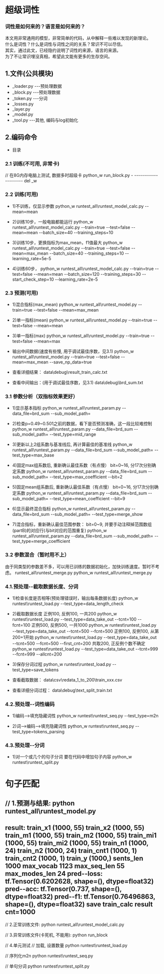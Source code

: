 # 超级词性

### 词性是如何来的？语言是如何来的？<br>

本文用非常通用的模型，非常简单的代码，从中解释一些难以发现的新理论。<br>
什么是词性？什么是词性与词性之间的关系？常识不可以尽信。<br>
其实，通过此文，已经隐约说明了词性的来源，语言的来源。<br>
为了不让常识埋没真相，希望此文能有更多的生存空间。<br>


## 1.文件(公共模块)
* _loader.py  ---预处理数据
* _block.py   ---预处理数据
* _token.py   ---分词
* _losses.py
* _layer.py
* _model.py
* _tool.py    ---其他, 编码与log初始化


## 2.编码命令
* 目录


### 2.1 训练(不可用, 非常卡)
// 在8G内存电脑上测试, 数据多时超级卡
python_w run_block.py - --------------------- del _w


### 2.2 训练(可用)
* 1)不训练，仅显示参数
python_w runtest_all\runtest_model_calc.py --mean=mean

* 2)训练10步，一般电脑都能运行
python_w runtest_all\runtest_model_calc.py --train=true --test=false --mean=mean --batch_size=40 --training_steps=10

* 3)训练10步，更换指标为max_mean，f1值最大
python_w runtest_all\runtest_model_calc.py --train=true --test=false --mean=max_mean --batch_size=40 --training_steps=10 --learning_rate=5e-5

* 4)训练60步，
python_w runtest_all\runtest_model_calc.py --train=true --test=false --mean=mean --batch_size=120 --training_steps=30 --start_check_step=10 --learning_rate=2e-5
	

### 2.3 预测(可用)
* 1)混合指标(max_mean)
python_w runtest_all\runtest_model.py --train=true --test=false --mean=max_mean

* 2)单一指标(mean)
python_w runtest_all\runtest_model.py --train=true --test=false --mean=mean

* 3)单一指标(max)
python_w runtest_all\runtest_model.py --train=true --test=false --mean=max

* 输出中间数据(速度有些慢, 用于调试最佳序数，见3.1)
python_w runtest_all\runtest_model.py --train=true --test=false --mean=max_mean --save_np_data=true

* 查看详细结果：
data\debug\result_train_calc.txt
* 查看中间输出：(用于调试最佳序数，见3.1)
data\debug\brd_sum.txt



### 3.1 参数分析（双指标效果更好）

* 1)显示基本指标
python_w runtest_all\runtest_param.py --data_file=brd_sum --sub_model_path=

* 2)检查p=0.49~0.501之前的数据，看下是否预测准确，这一段比较难控制
python_w runtest_all\runtest_param.py --data_file=brd_sum --sub_model_path= --test_type=mid_range

* 3)更新以上2组系数与基准线后, 再计算最佳的基准线
python_w runtest_all\runtest_param.py --data_file=brd_sum --sub_model_path= --test_type=max_base

* 4)固定max组系数后, 重新确认最佳系数（有点慢）
    bit=0~16, 分17次分别确定系数
python_w runtest_all\runtest_param.py --data_file=brd_sum --sub_model_path= --test_type=max_coefficient --bit=2

* 5)固定mean组系数后, 重新确认最佳系数（有点慢）
    bit=0~16, 分17次分别确定系数
python_w runtest_all\runtest_param.py --data_file=brd_sum --sub_model_path= --test_type=mean_coefficient --bit=9

* 6)显示最终混合指标
python_w runtest_all\runtest_param.py --data_file=brd_sum --sub_model_path= --test_type=merge_show

* 7)混合指标，重新确认最佳范围参数：
    bit=0~9, 并要手动注释掉范围数组(partB)的对应行(与bit对应的范围重复)
python_w runtest_all\runtest_param.py --data_file=brd_sum --sub_model_path= --test_type=merge_coefficient
	

### 3.2 参数混合（暂时用不上）
  由于同类型的参数差不多，可以用已训练的数据初始化，加快训练速度。暂时不考虑。
runtest_all\runtest_merge.py
python_w runtest_all\runtest_merge.py



### 4.1.预处理--截取数据长度、分词

* 1)检查长度是否相等(预处理错误时，输出每条数据长度)
python_w runtest\runtest_load.py  --test_type=data_length_check

* 2)截取数据长度
 正例100, 反例100, 一共200
python_w runtest\runtest_load.py  --test_type=data_take_out --tcnt=100 --fcnt=100
 正例500, 反例500, 一共1000
python_w runtest\runtest_load.py  --test_type=data_take_out --tcnt=500 --fcnt=500
 正例100, 反例100, 从第200+1开始
python_w runtest\runtest_load.py  --test_type=data_take_out --tcnt=500 --fcnt=500 --first_cnt=200
 共取200, 正反例个数不确定
python_w runtest\runtest_load.py  --test_type=data_take_out --tcnt=999 --fcnt=999 --allcnt=200

* 3)保存分词过程
python_w runtest\runtest_load.py  --test_type=save_tokens


* 查看截取数据：
data\csv\redata_1_to_200\train_xxx.csv

* 查看详细分词过程：
data\debug\text_split_train.txt



### 4.2.预处理--词性编码

* 1)编码-->填充隐藏词性
python_w runtest\runtest_seq.py  --test_type=m2n

* 2)词-->编码-->填充隐藏词性
python_w runtest\runtest_seq.py  --test_type=tokens_parsing
	

### 4.3.预处理--分词

* 1)对一个或几个的句子分词
  要在代码中增加句子内容
python_w runtest\runtest_split.py






























句子匹配
=============================================
// 1.预测与结果:
python runtest_all\runtest_model.py
---------------------------------------------
 result:
	           train_x1 (1000, 55)
	           train_x2 (1000, 55)
	           train_m1 (1000, 55)
	           train_m2 (1000, 55)
	          train_mi1 (1000, 55)
	          train_mi2 (1000, 55)
	           train_n1 (1000, 24)
	           train_n2 (1000, 24)
	         train_cnt1 (1000, 1)
	         train_cnt2 (1000, 1)
	            train_y (1000,)
	        sents_len 1000
	        max_vocab 1123
	      max_seq_len 55
	    max_modes_len 24
	  pred--loss: tf.Tensor(0.6202628, shape=(), dtype=float32)
	  pred--acc:  tf.Tensor(0.737, shape=(), dtype=float32)
	  pred--f1:   tf.Tensor(0.76496863, shape=(), dtype=float32)
	save train_calc result cnt=1000
---------------------------------------------


// 2.正常训练文件:
python runtest_all\runtest_model_calc.py


// 3.异常训练文件(卡死机, 不能用):
python run_block


// 4.单元测试
// 加载, 设置数量
python runtest\runtest_load.py

// 序列化m2n
python runtest\runtest_seq.py

// 单句分词
python runtest\runtest_split.py


